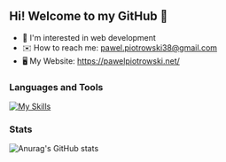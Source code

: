 ## Hi! Welcome to my GitHub 👋

- 🔭 I'm interested in web development
- ✉️ How to reach me: pawel.piotrowski38@gmail.com
- 🖥️ My Website: https://pawelpiotrowski.net/


### Languages and Tools

[![My Skills](https://skillicons.dev/icons?i=js,react,nodejs,css,sass,postgres,supabase,py,git,vscode)](https://skillicons.dev)

### Stats

![Anurag's GitHub stats](https://github-readme-stats.vercel.app/api?username=pawelpiotrowski38&theme=github_dark&show_icons=true)
